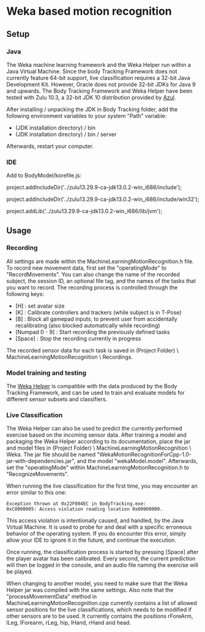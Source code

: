 # Weka based motion recognition

## Setup

### Java

The Weka machine learning framework and the Weka Helper run within a Java Virtual Machine. Since the body Tracking Framework does not currently feature 64-bit support, live classification requires a 32-bit Java Development Kit. However, Oracle does not provide 32-bit JDKs for Java 9 and upwards. The Body Tracking Framework and Weka Helper have been tested with Zulu 10.3, a 32-bit JDK 10 distribution provided by [Azul](https://www.azul.com/downloads/zulu/).

After installing / unpacking the JDK in Body Tracking folder, add the following environment variables to your system "Path" variable:

- (JDK installation directory) / bin
- (JDK installation directory) / bin / server

Afterwards, restart your computer.

### IDE

Add to BodyModel/korefile.js:

project.addIncludeDir('../zulu13.29.9-ca-jdk13.0.2-win_i686/include');

project.addIncludeDir('../zulu13.29.9-ca-jdk13.0.2-win_i686/include/win32');

project.addLib('../zulu13.29.9-ca-jdk13.0.2-win_i686/lib/jvm');

## Usage

### Recording

All settings are made within the MachineLearningMotionRecognition.h file. To record new movement data, first set the "operatingMode" to "RecordMovements". You can also change the name of the recorded subject, the session ID, an optional file tag, and the names of the tasks that you want to record. The recording process is controlled through the following keys:

- [H] : set avatar size 
- [K] : Calibrate controllers and trackers (while subject is in T-Pose)
- [B] : Block all gamepad inputs, to prevent user from accidentally recalibrating (also blocked automatically while recording)
- [Numpad 0 - 9] : Start recording the previously defined tasks
- [Space] : Stop the recording currently in progress

The recorded sensor data for each task is saved in 
(Project Folder) \ MachineLearningMotionRecognition \ Recordings.

### Model training and testing
The [Weka Helper](https://github.com/riruroman/WekaHelper) is compatible with the data produced by the Body Tracking Framework, and can be used to train and evaluate models for different sensor subsets and classifiers.

### Live Classification
The Weka Helper can also be used to predict the currently performed exercise based on the incoming sensor data. After training a model and packaging the Weka Helper according to its documentation, place the jar and model files in (Project Folder) \ MachineLearningMotionRecognition \ Weka. The jar file should be named "WekaMotionRecognitionForCpp-1.0-jar-with-dependencies.jar", and the model "wekaModel.model". Afterwards, set the "operatingMode" within MachineLearningMotionRecognition.h to "RecognizeMovements". 

When running the live classification for the first time, you may encounter an error similar to this one:
	
	Exception thrown at 0x22F004EC in BodyTracking.exe:
	0xC0000005: Access violation reading location 0x00000000.
	
This access violation is intentionally caused, and handled, by the Java Virtual Machine.	It is used to probe	for and deal with a specific erroneous behavior of the operating system. If you do encounter this error, simply allow your IDE to ignore it in the future, and continue the execution.

Once running, the classification process is started by pressing [Space] after the player avatar has been calibrated. Every second, the current prediction will then be logged in the console, and an audio file naming the exercise will be played.

When changing to another model, you need to make sure that the Weka Helper jar was compiled with the same settings. Also note that the "processMovementData" method in MachineLearningMotionRecognition.cpp currently contains a list of allowed sensor positions for the live classifications, which needs to be modified if other sensors are to be used. It currently contains the positions rForeArm, lLeg, lForearm, rLeg, hip, lHand, rHand and head.

